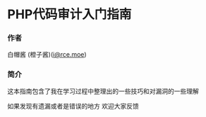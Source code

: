 # PHP代码审计入门指南

### 作者

白帽酱 (橙子酱)(i@rce.moe)

### 简介

这本指南包含了我在学习过程中整理出的一些技巧和对漏洞的一些理解

如果发现有遗漏或者是错误的地方 欢迎大家反馈



###
